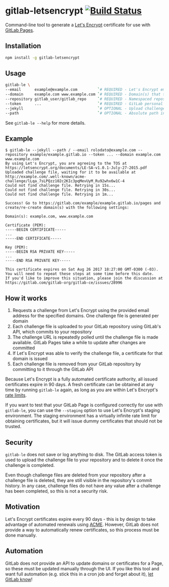 # gitlab-letsencrypt [![Build Status](https://travis-ci.org/rolodato/gitlab-letsencrypt.svg?branch=master)](https://travis-ci.org/rolodato/gitlab-letsencrypt)

Command-line tool to generate a [Let's Encrypt](https://letsencrypt.org) certificate for use with [GitLab Pages](https://pages.gitlab.io/).

## Installation

```sh
npm install -g gitlab-letsencrypt
```

## Usage

```sh
gitlab-le \
--email      example@example.com         `# REQUIRED - Let's Encrypt email address` \
--domain     example.com www.example.com `# REQUIRED - Domain(s) that the cert will be issued for (separated by spaces)` \
--repository gitlab_user/gitlab_repo     `# REQUIRED - Namespaced repository identifier` \
--token      ...                         `# REQUIRED - GitLab personal access token, see https://gitlab.com/profile/personal_access_tokens` \
--jekyll                                 `# OPTIONAL - Upload challenge files with a Jekyll-compatible YAML front matter` \
--path                                   `# OPTIONAL - Absolute path in your repository where challenge files should be uploaded`
```

See `gitlab-le --help` for more details.

## Example

```
$ gitlab-le --jekyll --path / --email rolodato@example.com --repository example/example.gitlab.io --token ... --domain example.com www.example.com
By using Let's Encrypt, you are agreeing to the TOS at https://letsencrypt.org/documents/LE-SA-v1.0.1-July-27-2015.pdf
Uploaded challenge file, waiting for it to be available at http://example.com/.well-known/acme-challenge/lLqa_7sLPQzz102c2KIc3pqMevUyM_Ru92whx6w1C-4
Could not find challenge file. Retrying in 15s...
Could not find challenge file. Retrying in 30s...
Could not find challenge file. Retrying in 1m...

Success! Go to https://gitlab.com/example/example.gitlab.io/pages and create/re-create domain(s) with the following settings:

Domain(s): example.com, www.example.com

Certificate (PEM):
-----BEGIN CERTIFICATE-----
...
-----END CERTIFICATE-----

Key (PEM):
-----BEGIN RSA PRIVATE KEY-----
...
-----END RSA PRIVATE KEY-----

This certificate expires on Sat Aug 26 2017 18:27:00 GMT-0300 (-03). You will need to repeat these steps at some time before this date.
If you'd like to improve this situation, please join the discussion at https://gitlab.com/gitlab-org/gitlab-ce/issues/28996
```

## How it works

1. Requests a challenge from Let's Encrypt using the provided email address for the specified domains. One challenge file is generated per domain
2. Each challenge file is uploaded to your GitLab repository using GitLab's API, which commits to your repository
3. The challenge URL is repeatedly polled until the challenge file is made available. GitLab Pages take a while to update after changes are committed
4. If Let's Encrypt was able to verify the challenge file, a certificate for that domain is issued
5. Each challenge file is removed from your GitLab repository by committing to it through the GitLab API

Because Let's Encrypt is a fully automated certificate authority, all issued certificates expire in 90 days.
A fresh certificate can be obtained at any time by running `gitlab-le` again, as long as you are within Let's Encrypt's [rate limits](https://letsencrypt.org/docs/rate-limits/).

If you want to test that your GitLab Page is configured correctly for use with `gitlab-le`, you can use the `--staging` option to use Let's Encrypt's staging environment.
The staging environment has a virtually infinite rate limit for obtaining certificates, but it will issue dummy certificates that should not be trusted.

## Security

`gitlab-le` does not save or log anything to disk.
The GitLab access token is used to upload the challenge file to your repository and to delete it once the challenge is completed.

Even though challenge files are deleted from your repository after a challenge file is deleted, they are still visible in the repository's commit history.
In any case, challenge files do not have any value after a challenge has been completed, so this is not a security risk.

## Motivation

Let's Encrypt certificates expire every 90 days - this is by design to take advantage of automated renewals using [ACME](https://tools.ietf.org/html/draft-ietf-acme-acme-01).
However, GitLab does not provide a way to automatically renew certificates, so this process must be done manually.

## Automation

GitLab does not provide an API to update domains or certificates for a Page, so these must be updated manually through the UI.
If you like this tool and want full automation (e.g. stick this in a cron job and forget about it), [let GitLab know](https://gitlab.com/gitlab-org/gitlab-ce/issues/23000)!
